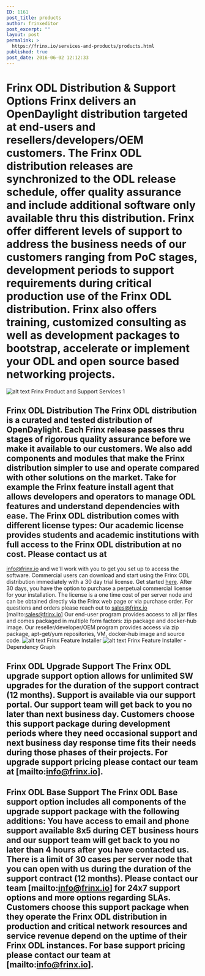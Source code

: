 ```yaml
---
ID: 1161
post_title: products
author: frinxeditor
post_excerpt: ""
layout: post
permalink: >
  https://frinx.io/services-and-products/products.html
published: true
post_date: 2016-06-02 12:12:33
---
```

# Frinx ODL Distribution & Support Options Frinx delivers an OpenDaylight distribution targeted at end-users and resellers/developers/OEM customers. The Frinx ODL distribution releases are synchronized to the ODL release schedule, offer quality assurance and include additional software only available thru this distribution. Frinx offer different levels of support to address the business needs of our customers ranging from PoC stages, development periods to support requirements during critical production use of the Frinx ODL distribution. Frinx also offers training, customized consulting as well as development packages to bootstrap, accelerate or implement your ODL and open source based networking projects.

![alt text][1] Frinx Product and Support Services 1

## Frinx ODL Distribution The Frinx ODL distribution is a curated and tested distribution of OpenDaylight. Each Frinx release passes thru stages of rigorous quality assurance before we make it available to our customers. We also add components and modules that make the Frinx distribution simpler to use and operate compared with other solutions on the market. Take for example the Frinx feature install agent that allows developers and operators to manage ODL features and understand dependencies with ease. The Frinx ODL distribution comes with different license types: Our academic license provides students and academic institutions with full access to the Frinx ODL distribution at no cost. Please contact us at

<info@frinx.io> and we'll work with you to get you set up to access the software. Commercial users can download and start using the Frinx ODL distribution immediately with a 30 day trial license. Get started [here][2]. After 30 days, you have the option to purchase a perpetual commercial license for your installation. The license is a one time cost of per server node and can be obtained directly via the Frinx web page or via purchase order. For questions and orders please reach out to sales@frinx.io [mailto:sales@frinx.io] Our end-user program provides access to all jar files and comes packaged in multiple form factors: zip package and docker-hub image. Our reseller/developer/OEM program provides access via zip package, apt-get/yum repositories, VM, docker-hub image and source code. ![alt text][3] Frinx Feature Installer ![alt text][4] Frinx Feature Installer - Dependency Graph

## Frinx ODL Upgrade Support The Frinx ODL upgrade support option allows for unlimited SW upgrades for the duration of the support contract (12 months). Support is available via our support portal. Our support team will get back to you no later than next business day. Customers choose this support package during development periods where they need occasional support and next business day response time fits their needs during those phases of their projects. For upgrade support pricing please contact our team at [mailto:info@frinx.io].

## Frinx ODL Base Support The Frinx ODL Base support option includes all components of the upgrade support package with the following additions: You have access to email and phone support available 8x5 during CET business hours and our support team will get back to you no later than 4 hours after you have contacted us. There is a limit of 30 cases per server node that you can open with us during the duration of the support contract (12 months). Please contact our team [mailto:info@frinx.io] for 24x7 support options and more options regarding SLAs. Customers choose this support package when they operate the Frinx ODL distribution in production and critical network resources and service revenue depend on the uptime of their Frinx ODL instances. For base support pricing please contact our team at [mailto:info@frinx.io].

 [1]: http://www.fastimages.eu/images/frinxprodu.png
 [2]: https://frinx.io/downloads
 [3]: http://www.fastimages.eu/images/frinxfeatu.png
 [4]: http://www.fastimages.eu/images/frinxfdid.png
